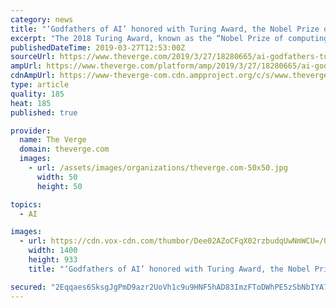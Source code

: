 ```yaml
---
category: news
title: "‘Godfathers of AI’ honored with Turing Award, the Nobel Prize of computing"
excerpt: "The 2018 Turing Award, known as the “Nobel Prize of computing,” has been given to a trio of researchers who laid ... Yoshua Bengio, Geoffrey Hinton, and Yann LeCun — sometimes called the ‘godfathers of AI’ — have been recognized with the ..."
publishedDateTime: 2019-03-27T12:53:00Z
sourceUrl: https://www.theverge.com/2019/3/27/18280665/ai-godfathers-turing-award-2018-yoshua-bengio-geoffrey-hinton-yann-lecun
ampUrl: https://www.theverge.com/platform/amp/2019/3/27/18280665/ai-godfathers-turing-award-2018-yoshua-bengio-geoffrey-hinton-yann-lecun
cdnAmpUrl: https://www-theverge-com.cdn.ampproject.org/c/s/www.theverge.com/platform/amp/2019/3/27/18280665/ai-godfathers-turing-award-2018-yoshua-bengio-geoffrey-hinton-yann-lecun
type: article
quality: 185
heat: 185
published: true

provider:
  name: The Verge
  domain: theverge.com
  images:
    - url: /assets/images/organizations/theverge.com-50x50.jpg
      width: 50
      height: 50

topics:
  - AI

images:
  - url: https://cdn.vox-cdn.com/thumbor/Dee02AZoCFqX02rzbudqUwNmWCU=/0x0:1800x1200/1400x933/filters:focal(756x456:1044x744):no_upscale()/cdn.vox-cdn.com/uploads/chorus_image/image/63307717/verge_180326_3322_0001.0.jpg
    width: 1400
    height: 933
    title: "‘Godfathers of AI’ honored with Turing Award, the Nobel Prize of computing"

secured: "2Eqqaes6SksgJgPmD9azr2UoVh1c9u9HNF5hAD83ImzFToDWhPE5zSbNbIYA7qCyE9IVmw3qV/YBgqkoxNh3a0Z3tpbLzwvQWUBUEoCLmAf8XISv1ofNFNOdFNjaDUDFlJJuJ1RicRBTcHU8B48ay5gfhqAx6I9xLV2VJ5C0GGuVxs0mNoKuIig6BNGiPhqxGxnz+CeaSqG54D93tEmGnljvBd0rQ0W4IdqOC9X/An4bNkwwzP3IENDp5u3YOwSWrgW2biSD/60LqxWfyflr7Q==;uMVdUBB1MzLNhsoN/U6+lA=="
---
```


